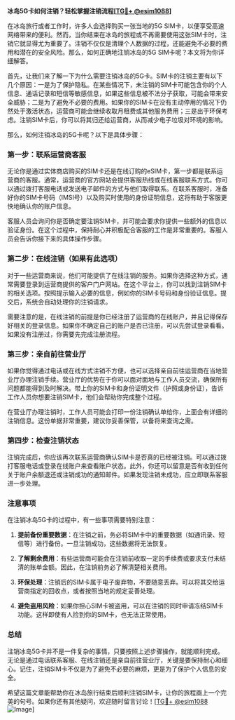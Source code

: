 **冰岛5G卡如何注销？轻松掌握注销流程[[TG💪+ @esim1088](https://t.me/s/esim1088)]**

在冰岛旅行或者工作时，许多人会选择购买一张当地的5G SIM卡，以便享受高速网络带来的便利。然而，当你结束在冰岛的旅程或不再需要使用这张SIM卡时，注销它就显得尤为重要了。注销不仅仅是清理个人数据的过程，还能避免不必要的费用和潜在的安全风险。那么，如何正确地注销冰岛的5G SIM卡呢？本文将为你详细解答。

首先，让我们来了解一下为什么需要注销冰岛的5G卡。SIM卡的注销主要有以下几个原因：一是为了保护隐私。在某些情况下，未注销的SIM卡可能包含你的个人信息、通话记录和短信等敏感信息，如果这些信息被不法分子获取，可能会带来安全威胁；二是为了避免不必要的费用。如果你的SIM卡在没有主动停用的情况下仍然处于激活状态，运营商可能会继续收取月租费或其他服务费用；三是出于环保考虑。注销SIM卡后，你可以将其归还给运营商，从而减少电子垃圾对环境的影响。

那么，如何注销冰岛的5G卡呢？以下是具体步骤：

### **第一步：联系运营商客服**
无论你是通过实体商店购买的SIM卡还是在线订购的eSIM卡，第一步都是联系运营商的客服。通常，运营商的官方网站会提供客服热线或在线客服联系方式。你可以通过拨打客服电话或发送电子邮件的方式与他们取得联系。在联系客服时，准备好你的SIM卡号码（IMSI号）以及购买时使用的身份证明信息，这将有助于客服更快地确认你的账户信息。

客服人员会询问你是否确定要注销SIM卡，并可能会要求你提供一些额外的信息以验证身份。在这个过程中，保持耐心并积极配合客服的工作是非常重要的。客服人员会告诉你接下来的具体操作步骤。

### **第二步：在线注销（如果有此选项）**
对于一些运营商来说，他们可能提供了在线注销的服务。如果你选择这种方式，通常需要登录到运营商提供的客户门户网站。在这个平台上，你可以找到注销SIM卡的相关选项。按照提示输入必要的信息，例如你的SIM卡号码和身份验证信息。提交后，系统会自动处理你的注销请求。

需要注意的是，在线注销的前提是你已经注册了运营商的在线账户，并且记得保存好相关的登录信息。如果你不确定自己的账户是否已注册，可以先尝试登录看看。如果没有注册过，你需要先完成注册流程。

### **第三步：亲自前往营业厅**
如果你觉得通过电话或在线方式注销不方便，也可以选择亲自前往运营商在当地营业厅办理注销手续。营业厅的优势在于你可以面对面地与工作人员交流，确保所有问题都能得到及时解决。带上你的SIM卡和身份证明文件（护照或身份证），告诉工作人员你想要注销SIM卡，他们会帮助你完成整个过程。

在营业厅办理注销时，工作人员可能会打印一份注销确认单给你，上面会有详细的注销信息。这份单据非常重要，建议你妥善保管，以备将来查询之需。

### **第四步：检查注销状态**
注销完成后，你应该再次联系运营商确认SIM卡是否真的已经被注销。可以通过拨打客服电话或登录在线账户来查看账户状态。此外，你还可以留意是否有收到任何关于账户余额退还或注销成功的通知邮件。如果发现注销未成功，应立即联系客服进一步处理。

### **注意事项**
在注销冰岛5G卡的过程中，有一些事项需要特别注意：

1. **提前备份重要数据**：在注销之前，务必将SIM卡中的重要数据（如通讯录、短信等）进行备份。一旦注销成功，这些数据将无法恢复。
   
2. **了解剩余费用**：有些运营商可能会在注销前收取一定的手续费或要求支付未结清的账单金额。因此，在注销前务必了解清楚相关费用。

3. **环保处理**：注销后的SIM卡属于电子废弃物，不要随意丢弃。可以将其交给运营商指定的回收点，或者按照当地的规定妥善处理。

4. **避免盗用风险**：如果你担心SIM卡被盗用，可以在注销的同时申请冻结SIM卡功能。这样即使有人捡到你的SIM卡，也无法正常使用。

### **总结**
注销冰岛5G卡并不是一件复杂的事情，只要按照上述步骤操作，就能顺利完成。无论是通过电话联系客服、在线注销还是亲自前往营业厅，关键是要保持耐心和细心。记住，注销SIM卡不仅是为了避免不必要的麻烦，更是为了保护个人信息的安全。

希望这篇文章能帮助你在冰岛旅行结束后顺利注销SIM卡，让你的旅程画上一个完美的句号。如果你还有其他疑问，欢迎随时留言讨论！[[TG💪+ @esim1088](https://t.me/s/esim1088) ![Image](https://i.postimg.cc/4NQfJmqS/Snipaste-2025-05-13-00-14-12.png)]